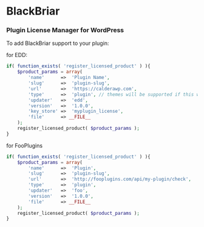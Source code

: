 BlackBriar
=============

### Plugin License Manager for WordPress

To add BlackBriar support to your plugin:

for EDD:
```php
if( function_exists( 'register_licensed_product' ) ){
	$product_params = array(
		'name'		=>	'Plugin Name',
		'slug'		=>	'plugin-slug',
		'url'		=>	'https://calderawp.com',
		'type'		=>	'plugin', // themes will be supported if this works out
		'updater'	=>	'edd',
		'version'	=>	'1.0.0',
		'key_store'	=>	'myplugin_license',
		'file'		=> __FILE__
	);		
	register_licensed_product( $product_params );
}
```
for FooPlugins
```php
if( function_exists( 'register_licensed_product' ) ){
	$product_params = array(
		'name'		=>	'Plugin',
		'slug'		=>	'plugin-slug',
		'url'		=>	'http://fooplugins.com/api/my-plugin/check',
		'type'		=>	'plugin',
		'updater'	=>	'foo',
		'version'	=>	'1.0.0',
		'file'		=> __FILE__
	);		
	register_licensed_product( $product_params );
}
```